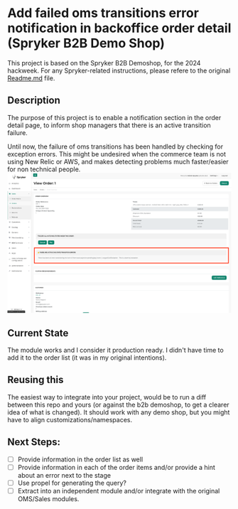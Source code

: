 # Add failed oms transitions error notification in backoffice order detail (Spryker B2B Demo Shop)

This project is based on the Spryker B2B Demoshop, for the 2024 hackweek.
For any Spryker-related instructions, please refere to the original [Readme.md](https://github.com/victor-ufg/spryker-b2b-demo-oms-transition-errors/blob/main/README.md) file.

## Description

The purpose of this project is to enable a notification section in the order detail page, to inform shop managers that there is an active transition failure.

Until now, the failure of oms transitions has been handled by checking for exception errors. This might be undesired when the commerce team is not using New Relic or AWS, and makes detecting problems much faster/easier for non technical people.
![order-detail-screenshot.png](docs/order-detail-screenshot.png)

## Current State

The module works and I consider it production ready. I didn't have time to add it to the order list (it was in my original intentions).

## Reusing this

The easiest way to integrate into your project, would be to run a diff between this repo and yours (or against the b2b demoshop, to get a clearer idea of what is changed). It should work with any demo shop, but you might have to align customizations/namespaces.

## Next Steps:

- [ ]  Provide information in the order list as well
- [ ]  Provide information in each of the order items and/or provide a hint about an error next to the stage
- [ ]  Use propel for generating the query?
- [ ]  Extract into an independent module and/or integrate with the original OMS/Sales modules.
